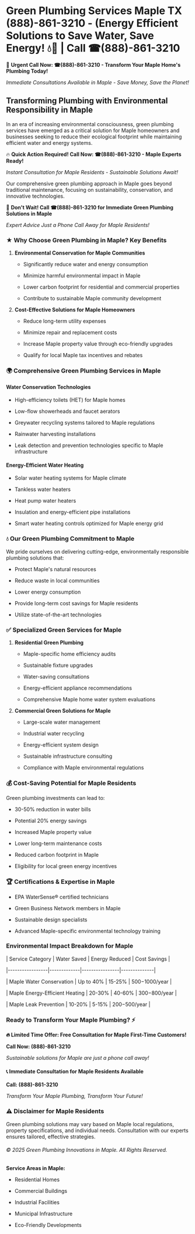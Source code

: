 # Green Plumbing Services Maple TX (888)-861-3210 - (Energy Efficient Solutions to Save Water, Save Energy! 💧🌿 | Call ☎(888)-861-3210

🚨 **Urgent Call Now: ☎(888)-861-3210 - Transform Your Maple Home's Plumbing Today!**
*Immediate Consultations Available in Maple - Save Money, Save the Planet!*

## Transforming Plumbing with Environmental Responsibility in Maple

In an era of increasing environmental consciousness, green plumbing services have emerged as a critical solution for Maple homeowners and businesses seeking to reduce their ecological footprint while maintaining efficient water and energy systems. 

🔥 **Quick Action Required! Call Now: ☎(888)-861-3210 - Maple Experts Ready!**
*Instant Consultation for Maple Residents - Sustainable Solutions Await!*

Our comprehensive green plumbing approach in Maple goes beyond traditional maintenance, focusing on sustainability, conservation, and innovative technologies.

🚨 **Don't Wait! Call ☎(888)-861-3210 for Immediate Green Plumbing Solutions in Maple**
*Expert Advice Just a Phone Call Away for Maple Residents!*

### ★ Why Choose Green Plumbing in Maple? Key Benefits

1. **Environmental Conservation for Maple Communities** 
   - Significantly reduce water and energy consumption
   - Minimize harmful environmental impact in Maple
   - Lower carbon footprint for residential and commercial properties
   - Contribute to sustainable Maple community development

2. **Cost-Effective Solutions for Maple Homeowners** 
   - Reduce long-term utility expenses
   - Minimize repair and replacement costs
   - Increase Maple property value through eco-friendly upgrades
   - Qualify for local Maple tax incentives and rebates

### 🌍 Comprehensive Green Plumbing Services in Maple

#### Water Conservation Technologies
- High-efficiency toilets (HET) for Maple homes
- Low-flow showerheads and faucet aerators
- Greywater recycling systems tailored to Maple regulations
- Rainwater harvesting installations
- Leak detection and prevention technologies specific to Maple infrastructure

#### Energy-Efficient Water Heating
- Solar water heating systems for Maple climate
- Tankless water heaters
- Heat pump water heaters
- Insulation and energy-efficient pipe installations
- Smart water heating controls optimized for Maple energy grid

### 💧 Our Green Plumbing Commitment to Maple

We pride ourselves on delivering cutting-edge, environmentally responsible plumbing solutions that:
- Protect Maple's natural resources
- Reduce waste in local communities
- Lower energy consumption
- Provide long-term cost savings for Maple residents
- Utilize state-of-the-art technologies

### ✅ Specialized Green Services for Maple

1. **Residential Green Plumbing**
   - Maple-specific home efficiency audits
   - Sustainable fixture upgrades
   - Water-saving consultations
   - Energy-efficient appliance recommendations
   - Comprehensive Maple home water system evaluations

2. **Commercial Green Solutions for Maple**
   - Large-scale water management
   - Industrial water recycling
   - Energy-efficient system design
   - Sustainable infrastructure consulting
   - Compliance with Maple environmental regulations

### 💰 Cost-Saving Potential for Maple Residents

Green plumbing investments can lead to:
- 30-50% reduction in water bills
- Potential 20% energy savings
- Increased Maple property value
- Lower long-term maintenance costs
- Reduced carbon footprint in Maple
- Eligibility for local green energy incentives

### 🏆 Certifications & Expertise in Maple

- EPA WaterSense® certified technicians
- Green Business Network members in Maple
- Sustainable design specialists
- Advanced Maple-specific environmental technology training

### Environmental Impact Breakdown for Maple

| Service Category | Water Saved | Energy Reduced | Cost Savings |
|-----------------|-------------|----------------|--------------|
| Maple Water Conservation | Up to 40% | 15-25% | $500-$1000/year |
| Maple Energy-Efficient Heating | 20-30% | 40-60% | $300-$800/year |
| Maple Leak Prevention | 10-20% | 5-15% | $200-$500/year |

### Ready to Transform Your Maple Plumbing? ⚡

**🔥 Limited Time Offer: Free Consultation for Maple First-Time Customers!**

**Call Now: (888)-861-3210**
*Sustainable solutions for Maple are just a phone call away!*

#### 📞 Immediate Consultation for Maple Residents Available

**Call: (888)-861-3210**
*Transform Your Maple Plumbing, Transform Your Future!*

### ⚠️ Disclaimer for Maple Residents

Green plumbing solutions may vary based on Maple local regulations, property specifications, and individual needs. Consultation with our experts ensures tailored, effective strategies.

###### © 2025 Green Plumbing Innovations in Maple. All Rights Reserved.

**Service Areas in Maple:** 
- Residential Homes
- Commercial Buildings
- Industrial Facilities
- Municipal Infrastructure
- Eco-Friendly Developments